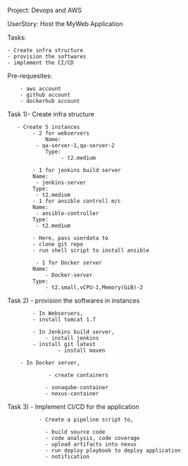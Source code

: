 Project: Devops and AWS 

UserStory: Host the MyWeb Application

Tasks: 

    - Create infra structure
    - provision the softwares
    - implement the CI/CD
    

Pre-requesites: 

        - aws account
        - github account
        - dockerhub account

Task 1)- Create infra structure

            
       - Create 5 instances
            - 2 for webservers
                Name:  
		     - qa-server-1,qa-server-2 
                Type:
                     - t2.medium
   	          
            - 1 for jenkins build server
			Name:                
			 - jenkins-server 
			Type:
			 - t2.medium
            - 1 for ansible controll m/c
			Name:                
			 - ansible-controller 
			Type:
			 - t2.medium
                  
      		- Here, pass userdata to
   			- clone git repo
			- run shell script to install ansible
                     
             - 1 for Docker server
			Name:
			    - Docker-server
			Type:
			    - t2.small,vCPU-1,Memory(GiB)-2
			    
Task 2) - provision the softwares in instances

            - In Webservers,
			- install tomcat 1.7
              
            - In Jenkins build server,
	        	- install jenkins
			- install git latest
       		        - install maven	
			
	    - In Docker server,
	    
                 - create containers		
		 
				- sonaqube-container
				- nexus-container
					
Task 3)	- Implement CI/CD for the application

              - Create a pipeline script to,
	      
				- build source code
				- code analysis, code coverage
				- upload artifacts into nexus
				- run deploy playbook to deploy application
				- notification
